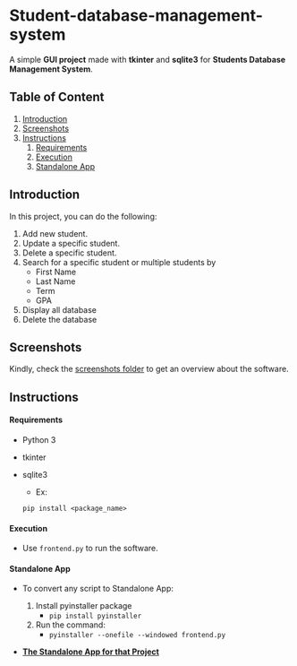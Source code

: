 # Student-database-management-system

A simple **GUI project** made with **tkinter** and **sqlite3** for **Students Database Management System**. 

## Table of Content

1. [Introduction](#introduction)
2. [Screenshots](#screenshots)
3. [Instructions](#instructions)
   1. [Requirements](#requirements)
   2. [Execution](#execution)
   3. [Standalone App](#standalone-app)

## Introduction
In this project, you can do the following:
1. Add new student.
2. Update a specific student.
3. Delete a specific student.
4. Search for a specific student or multiple students by
    * First Name
    * Last Name
    * Term
    * GPA
5. Display all database
6. Delete the database

## Screenshots
Kindly, check the [screenshots folder](https://github.com/AhMeDxHaMiDo/Student-database-management-system/tree/master/screenshots) to get an overview about the software.

## Instructions

#### Requirements
  * Python 3
  * tkinter
  * sqlite3

    * Ex:
    ```
    pip install <package_name>
    ```

#### Execution
* Use `frontend.py` to run the software.

#### Standalone App
* To convert any script to Standalone App:
  1. Install pyinstaller package
      * `pip install pyinstaller`
  2. Run the command:
      * `pyinstaller --onefile --windowed frontend.py`

* [**The Standalone App for that Project**](https://github.com/AhMeDxHaMiDo/Student-database-management-system/blob/master/frontend.exe)
